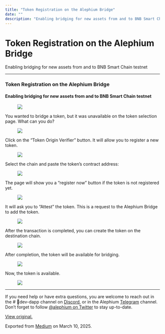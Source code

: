 ```yaml
---
title: "Token Registration on the Alephium Bridge"
date: ""
description: "Enabling bridging for new assets from and to BNB Smart Chain testnet"
---
```


<div>

# Token Registration on the Alephium Bridge

</div>

<div class="section p-summary" field="subtitle">

Enabling bridging for new assets from and to BNB Smart Chain testnet

</div>

<div class="section e-content" field="body">

<div id="011a" class="section section section--body section--first">

<div class="section-divider">

------------------------------------------------------------------------

</div>

<div class="section-content">

<div class="section-inner sectionLayout--insetColumn">

### Token Registration on the Alephium Bridge

#### Enabling bridging for new assets from and to BNB Smart Chain testnet

<figure id="17a4" class="graf graf--figure graf-after--h4">
<img src="https://cdn-images-1.medium.com/max/800/0*47VCp92ucmNGeCMC.png" class="graf-image" data-image-id="0*47VCp92ucmNGeCMC.png" />
</figure>

You wanted to bridge a token, but it was unavailable on the token selection page. What can you do?

<figure id="095d" class="graf graf--figure graf-after--p">
<img src="https://cdn-images-1.medium.com/max/800/1*kdHtUg7vglTiu8aC-S3QtQ.png" class="graf-image" data-image-id="1*kdHtUg7vglTiu8aC-S3QtQ.png" data-width="1402" data-height="912" />
</figure>

Click on the “Token Origin Verifier” button. It will allow you to register a new token.

<figure id="eea5" class="graf graf--figure graf-after--p">
<img src="https://cdn-images-1.medium.com/max/800/1*RyH410_tAelEkSdNaleQ2w.png" class="graf-image" data-image-id="1*RyH410_tAelEkSdNaleQ2w.png" data-width="1262" data-height="947" />
</figure>

Select the chain and paste the token’s contract address:

<figure id="2e1c" class="graf graf--figure graf-after--p">
<img src="https://cdn-images-1.medium.com/max/800/1*mgv7EzMeXGit_R5r5KHJgA.png" class="graf-image" data-image-id="1*mgv7EzMeXGit_R5r5KHJgA.png" data-width="998" data-height="762" />
</figure>

The page will show you a “register now” button if the token is not registered yet.

<figure id="b528" class="graf graf--figure graf-after--p">
<img src="https://cdn-images-1.medium.com/max/800/1*rDEsw_y_ZxR8HqEuBETs_g.png" class="graf-image" data-image-id="1*rDEsw_y_ZxR8HqEuBETs_g.png" data-width="780" data-height="978" />
</figure>

It will ask you to “Attest” the token. This is a request to the Alephium Bridge to add the token.

<figure id="24fa" class="graf graf--figure graf-after--p">
<img src="https://cdn-images-1.medium.com/max/800/1*NVfFv3ndTXR2Gf-cOA2aqw.png" class="graf-image" data-image-id="1*NVfFv3ndTXR2Gf-cOA2aqw.png" data-width="1236" data-height="950" />
</figure>

After the transaction is completed, you can create the token on the destination chain.

<figure id="05e0" class="graf graf--figure graf-after--p">
<img src="https://cdn-images-1.medium.com/max/800/1*r6byjjnJYWGNvHx98cosXQ.png" class="graf-image" data-image-id="1*r6byjjnJYWGNvHx98cosXQ.png" data-width="1137" data-height="971" />
</figure>

After completion, the token will be available for bridging.

<figure id="ae85" class="graf graf--figure graf-after--p">
<img src="https://cdn-images-1.medium.com/max/800/1*RnIQT-NGqfhshNYLZ-zuPQ.png" class="graf-image" data-image-id="1*RnIQT-NGqfhshNYLZ-zuPQ.png" data-width="987" data-height="974" />
</figure>

Now, the token is available.

<figure id="81f2" class="graf graf--figure graf-after--p graf--trailing">
<img src="https://cdn-images-1.medium.com/max/800/1*A62BsTG-xNtzeTbd0Ol27Q.png" class="graf-image" data-image-id="1*A62BsTG-xNtzeTbd0Ol27Q.png" data-width="961" data-height="946" />
</figure>

</div>

</div>

</div>

<div id="c8fe" class="section section section--body section--last">

<div class="section-divider">

------------------------------------------------------------------------

</div>

<div class="section-content">

<div class="section-inner sectionLayout--insetColumn">

If you need help or have extra questions, you are welcome to reach out in the \# 🎨dev-dapp channel on <a href="https://alephium.org/discord/" class="markup--anchor markup--p-anchor" data-href="https://alephium.org/discord/" rel="noopener ugc nofollow noopener noopener" target="_blank">Discord</a>, or in the Alephium <a href="https://t.me/alephiumgroup" class="markup--anchor markup--p-anchor" data-href="https://t.me/alephiumgroup" rel="noopener ugc nofollow noopener noopener" target="_blank">Telegram</a> channel. Don’t forget to follow <a href="https://twitter.com/alephium" class="markup--anchor markup--p-anchor" data-href="https://twitter.com/alephium" rel="noopener ugc nofollow noopener noopener" target="_blank">@alephium on Twitter</a> to stay up-to-date.

  

</div>

</div>

</div>

</div>

[View original.](https://medium.com/p/d849e8685c1b)

Exported from [Medium](https://medium.com) on March 10, 2025.
